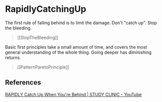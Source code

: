 # RapidlyCatchingUp

The first rule of falling behind is to limit the damage.
Don't "catch up". Stop the bleeding.

> [[StopTheBleeding]]

Basic first principles take a small amount of time, and covers the most general
understanding of the whole thing. Going deeper has diminishing returns.

> [[PatternParetoPrinciple]]

## References

[RAPIDLY Catch Up When You're Behind | STUDY CLINIC - YouTube](https://www.youtube.com/watch?v=Hdk1o1RKBYs)
